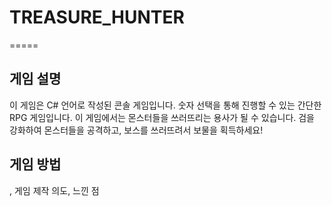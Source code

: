 # TREASURE_HUNTER
=====
## 게임 설명
이 게임은 C# 언어로 작성된 콘솔 게임입니다.
숫자 선택을 통해 진행할 수 있는 간단한 RPG 게임입니다.
이 게임에서는 몬스터들을 쓰러뜨리는 용사가 될 수 있습니다.
검을 강화하여 몬스터들을 공격하고, 보스를 쓰러뜨려서 보물을 획득하세요!


## 게임 방법

, 게임 제작 의도, 느낀 점

